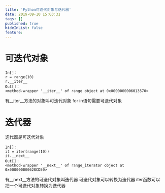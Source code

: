 ```yaml
---
title: 'Python可迭代对象与迭代器'
date: 2019-09-10 15:03:31
tags: []
published: true
hideInList: false
feature: 
---
```

# 可迭代对象
```
In[]：
r = range(10)
r.__iter__
Out[]：
<method-wrapper '__iter__' of range object at 0x0000000006013570>
```
有__iter__方法的对象叫可迭代对象
for in语句需要可迭代对象
# 迭代器
迭代器是可迭代对象
```
In[]：
it = iter(range(10))
it.__next__
Out[]：
<method-wrapper '__next__' of range_iterator object at 0x000000000628CD50>
```
有__next__方法的可迭代对象叫迭代器
可迭代对象可以转换为迭代器
iter函数可以把一个可迭代对象转换为迭代器













